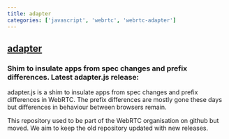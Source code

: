 ```yaml
---
title: adapter
categories: ['javascript', 'webrtc', 'webrtc-adapter']
---
```

## [adapter](https://github.com/webrtcHacks/adapter)

### Shim to insulate apps from spec changes and prefix differences. Latest adapter.js release:

adapter.js is a shim to insulate apps from spec changes and prefix differences in WebRTC. The prefix differences are mostly gone these days but differences in behaviour between browsers remain.

This repository used to be part of the WebRTC organisation on github but moved. We aim to keep the old repository updated with new releases.
